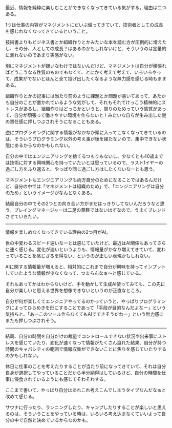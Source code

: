 最近、情報を純粋に楽しむことができなくなってきている気がする。理由は二つある。

1つは仕事の内容がマネジメントにだいぶ偏ってきていて、技術者としての成長を感じれなくなってきているということ。

技術書よりもビジネス書とか組織作りとかみたいな本を読む方が圧倒的に増えたし、その分、人としての成長？はあるのかもしれないけど、そういうのは定量的に測れないのであまり実感がない。

別にマネジメントが嫌いなわけではないんだけど、マネジメントは自分が頑張ればどうこうなる性質のものでもなくて、とにかく考えて考えて、いろいろやって、成果がでないとほんと全て投げ出したくなるような無力感を感じる時もままある。

組織作りとかの記事には当たり前のように課題とか問題が書いてあって、あたかも自分のことが書かれているような気がして、それもそれでけっこう精神的にストレスがあるし、組織作りはどっちかというと、周りのためっていう感覚があって、自分が頑張って働きやすい環境を作らないと！みたいな自らが生み出した謎の責任感に押しつぶされそうになることもある。

逆にプログラミングに関する情報がなかなか頭に入ってこなくなってきているのは、そういうプログラミング以外の考え事が後を経たないので、集中できない状態にあるからなのかもしれない。

自分の中ではエンジニアリングを捨てるつもりもないし、少なくとも40歳までは技術に対する興味関心を持っていたいとは思っているので、ラスト1イヤーの過ごし方をふり返ると、やっぱり同じ過ごし方はしたくないなーとも思う。

マネジメントもエンジニアリングも両方自分のためになることではあるんだけど、自分の中では「マネジメントは組織のため」で、「エンジニアリングは自分のため」というイメージがなんとなくある。

結局自分の中でその2つとの向き合い方がまだはっきりしてないんだろうなと思う。プレイングマネージャーは二足の草鞋ではないはずなので、うまくブレンドさせていきたい。

---

情報を楽しめなくなってきている理由の2つ目がAI。

世の中変わるスピード速いなーとは感じていたけど、最近はAI関係もあってさらに速く感じる。変化が速いというよりも、情報量がかなり増えてきていて、変わっていることを感じざるを得ない、というのが正しい表現かもしれない。

AIに関する情報量が増えると、相対的にこれまで自分が興味を持ってインプットしていたような情報が少なくなって、つまらんなぁ〜と感じている。

それもあってかはわからないけど、手を動かして生成AI使ってみても、この先に自分が楽しいと思える世界を想像できないというのが正直なところ。

自分が何が楽しくてエンジニアやってるのかっていうと、やっぱりプログラミングによってひらめきを形にすることであって「手段が目的なんだよなー」という気持ちと、「あーこのツール作らなくてもAIでできそうだわー」という無力感にまたも押しつぶされそう。

---

結局、自分の時間を自分だけの裁量でコントロールできない状況や出来事にストレスを感じていたり、変化が速くなって情報がたくさん溢れた結果、自分が持つ時間のキャパシティの範囲で情報収集ができないことに焦りを感じていたりするのかもしれない。

休日に仕事のことを考えたりすることが当たり前になってきていて、それは自分自身が選択してやっていることだから半分納得はしているけど、自分の時間を仕事に侵食されているようにも感じてそわそわする。

ここまで書いて、やっぱり自分はあれこれ考えこんでしまうタイプなんだなぁと改めて感じる。

サウナに行ったり、ランニングしたり、キャンプしたりすることが楽しいと思えるのは、そういうことをやっている時は、いろいろ考え込まなくていいよって自分の中で自然と決めているからなのかも。
